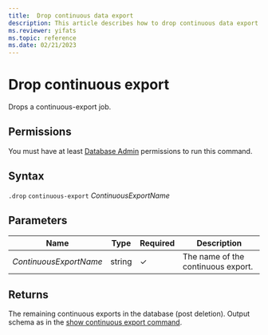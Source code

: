 ```yaml
---
title:  Drop continuous data export
description: This article describes how to drop continuous data export in Azure Data Explorer.
ms.reviewer: yifats
ms.topic: reference
ms.date: 02/21/2023
---
```

# Drop continuous export

Drops a continuous-export job.

## Permissions

You must have at least [Database Admin](../access-control/role-based-access-control.md) permissions to run this command.

## Syntax

`.drop` `continuous-export` *ContinuousExportName*

## Parameters

| Name | Type | Required | Description |
|--|--|--|--|
| *ContinuousExportName* | string | &check; | The name of the continuous export. |

## Returns

The remaining continuous exports in the database (post deletion). Output schema as in the [show continuous export command](show-continuous-export.md).
